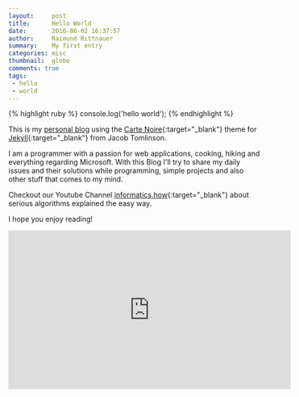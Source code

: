 ```yaml
---
layout:     post
title:      Hello World
date:       2016-06-02 16:37:57
author:     Raimund Rittnauer
summary:    My first entry
categories: misc
thumbnail:  globe
comments: true
tags:
 - hello
 - world
---
```


{% highlight ruby %}
console.log('hello world');
{% endhighlight %}

This is my [personal blog][1] using the [Carte Noire][2]{:target="_blank"} theme for [Jekyll][3]{:target="_blank"} from Jacob Tomlinson.

I am a programmer with a passion for web applications, cooking, hiking and everything regarding Microsoft.
With this Blog I'll try to share my daily issues and their solutions while programming, simple projects and also other stuff that comes to my mind.

Checkout our Youtube Channel [informatics.how][4]{:target="_blank"} about serious algorithms explained the easy way.

I hope you enjoy reading!

<div class="embed-responsive embed-responsive-16by9">
  <iframe class="embed-responsive-item" width="560" height="315" src="https://www.youtube.com/embed/Wsl8Ah4acFM" frameborder="0" allowfullscreen>
  </iframe>
</div>

[1]: http://rittnauer.at
[2]: http://carte-noire.jacobtomlinson.co.uk/
[3]: https://jekyllrb.com/
[4]: http://informatics.how
